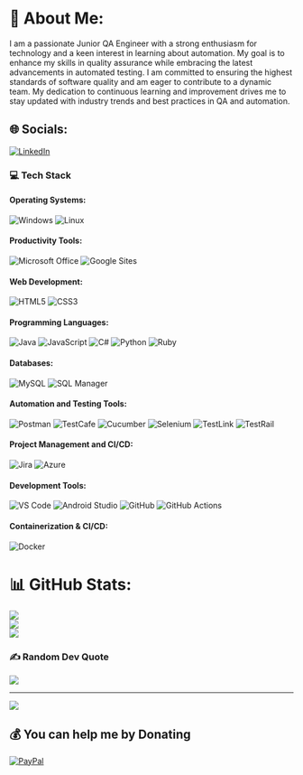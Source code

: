 # 💫 About Me:
I am a passionate Junior QA Engineer with a strong enthusiasm for technology and a keen interest in learning about automation. My goal is to enhance my skills in quality assurance while embracing the latest advancements in automated testing. I am committed to ensuring the highest standards of software quality and am eager to contribute to a dynamic team. My dedication to continuous learning and improvement drives me to stay updated with industry trends and best practices in QA and automation.


## 🌐 Socials:
[![LinkedIn](https://img.shields.io/badge/LinkedIn-%230077B5.svg?logo=linkedin&logoColor=white)](https://linkedin.com/in/www.linkedin.com/in/josé-odé-795b14311) 

### 💻 **Tech Stack**

#### **Operating Systems**:
![Windows](https://img.shields.io/badge/windows-%230078D4.svg?style=for-the-badge&logo=windows&logoColor=white) 
![Linux](https://img.shields.io/badge/linux-%23FCC624.svg?style=for-the-badge&logo=linux&logoColor=white)

#### **Productivity Tools**:
![Microsoft Office](https://img.shields.io/badge/microsoftoffice-%23D83B01.svg?style=for-the-badge&logo=microsoftoffice&logoColor=white)
![Google Sites](https://img.shields.io/badge/google%20sites-%234285F4.svg?style=for-the-badge&logo=googlesites&logoColor=white)

#### **Web Development**:
![HTML5](https://img.shields.io/badge/html5-%23E34F26.svg?style=for-the-badge&logo=html5&logoColor=white)
![CSS3](https://img.shields.io/badge/css3-%231572B6.svg?style=for-the-badge&logo=css3&logoColor=white)

#### **Programming Languages**:
![Java](https://img.shields.io/badge/java-%23ED8B00.svg?style=for-the-badge&logo=openjdk&logoColor=white) 
![JavaScript](https://img.shields.io/badge/javascript-%23323330.svg?style=for-the-badge&logo=javascript&logoColor=%23F7DF1E) 
![C#](https://img.shields.io/badge/csharp-%23239120.svg?style=for-the-badge&logo=csharp&logoColor=white)
![Python](https://img.shields.io/badge/python-3670A0?style=for-the-badge&logo=python&logoColor=ffdd54)
![Ruby](https://img.shields.io/badge/ruby-%23CC342D.svg?style=for-the-badge&logo=ruby&logoColor=white)

#### **Databases**:
![MySQL](https://img.shields.io/badge/mysql-4479A1.svg?style=for-the-badge&logo=mysql&logoColor=white)
![SQL Manager](https://img.shields.io/badge/SQL_Manager-%23447.svg?style=for-the-badge&logo=data&logoColor=white)

#### **Automation and Testing Tools**:
![Postman](https://img.shields.io/badge/postman-%23FF6C37.svg?style=for-the-badge&logo=postman&logoColor=white)
![TestCafe](https://img.shields.io/badge/testcafe-%232671E5.svg?style=for-the-badge&logo=testcafe&logoColor=white)
![Cucumber](https://img.shields.io/badge/cucumber-%2300A13E.svg?style=for-the-badge&logo=cucumber&logoColor=white)
![Selenium](https://img.shields.io/badge/selenium-%43B02A.svg?style=for-the-badge&logo=selenium&logoColor=white)
![TestLink](https://img.shields.io/badge/testlink-%2347A248.svg?style=for-the-badge&logo=testing&logoColor=white)
![TestRail](https://img.shields.io/badge/testrail-%23F05032.svg?style=for-the-badge&logo=test&logoColor=white)

#### **Project Management and CI/CD**:
![Jira](https://img.shields.io/badge/jira-%230052CC.svg?style=for-the-badge&logo=jira&logoColor=white)
![Azure](https://img.shields.io/badge/azure-%230078D4.svg?style=for-the-badge&logo=microsoftazure&logoColor=white)

#### **Development Tools**:
![VS Code](https://img.shields.io/badge/vscode-%23007ACC.svg?style=for-the-badge&logo=visualstudiocode&logoColor=white)
![Android Studio](https://img.shields.io/badge/androidstudio-%233DDC84.svg?style=for-the-badge&logo=androidstudio&logoColor=white)
![GitHub](https://img.shields.io/badge/github-%23121011.svg?style=for-the-badge&logo=github&logoColor=white)
![GitHub Actions](https://img.shields.io/badge/github%20actions-%232671E5.svg?style=for-the-badge&logo=githubactions&logoColor=white)

#### **Containerization & CI/CD**:
![Docker](https://img.shields.io/badge/docker-%230db7ed.svg?style=for-the-badge&logo=docker&logoColor=white)




# 📊 GitHub Stats:
![](https://github-readme-stats.vercel.app/api?username=JoseODE&theme=vue-dark&hide_border=true&include_all_commits=true&count_private=true)<br/>
![](https://github-readme-streak-stats.herokuapp.com/?user=JoseODE&theme=vue-dark&hide_border=true)<br/>
![](https://github-readme-stats.vercel.app/api/top-langs/?username=JoseODE&theme=vue-dark&hide_border=true&include_all_commits=true&count_private=true&layout=compact)

### ✍️ Random Dev Quote
![](https://quotes-github-readme.vercel.app/api?type=horizontal&theme=light)

---
[![](https://visitcount.itsvg.in/api?id=JoseODE&icon=0&color=0)](https://visitcount.itsvg.in)

  ## 💰 You can help me by Donating
  [![PayPal](https://img.shields.io/badge/PayPal-00457C?style=for-the-badge&logo=paypal&logoColor=white)](https://paypal.me/joseode878@hotmail.com) 

  
<!-- Proudly created with GPRM ( https://gprm.itsvg.in ) -->
